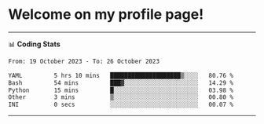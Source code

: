 # Welcome on my profile page!
<!-- print(("dralla"[::-1]+"s").capitalize()) -->

<!-- ---
👨🏻‍💻 **Busy With**
* Learning new Skills.
* Building small Projects.
* Being helpful. -->

---
📊 **Coding Stats**
<!--START_SECTION:waka-->

```txt
From: 19 October 2023 - To: 26 October 2023

YAML         5 hrs 10 mins   ████████████████████▒░░░░   80.76 %
Bash         54 mins         ███▓░░░░░░░░░░░░░░░░░░░░░   14.29 %
Python       15 mins         █░░░░░░░░░░░░░░░░░░░░░░░░   03.98 %
Other        3 mins          ▒░░░░░░░░░░░░░░░░░░░░░░░░   00.80 %
INI          0 secs          ░░░░░░░░░░░░░░░░░░░░░░░░░   00.07 %
```

<!--END_SECTION:waka-->
---
